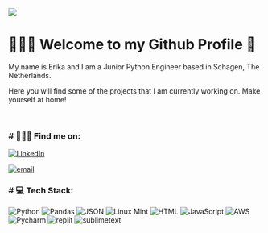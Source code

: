 [![](https://visitcount.itsvg.in/api?id=ekaleves&label=Profile%20Views&color=0&icon=0&pretty=false)](https://visitcount.itsvg.in)

<h1>🙋🏽‍♂️ Welcome to my Github Profile 🌱</h1>
<p>My name is Erika and I am a Junior Python Engineer based in Schagen, The Netherlands.</p>
<p>Here you will find some of the projects that I am currently working on. Make yourself at home!</p>
</br>

<h3># 💁🏽‍♂️ Find me on:</h3>


[![LinkedIn](https://img.shields.io/badge/LinkedIn-0077B5?style=for-the-badge&logo=linkedin&logoColor=white)](https://www.linkedin.com/in/erikaleves/) 

[![email](https://img.shields.io/badge/Gmail-D14836?style=for-the-badge&logo=gmail&logoColor=white)](mailto:ekaleves@gmail.com?subject=[GitHub])

<h3># 💻 Tech Stack:</h3>

![Python](https://img.shields.io/badge/Python-3776AB?style=for-the-badge&logo=python&logoColor=white) ![Pandas](https://img.shields.io/badge/pandas-%23150458.svg?style=for-the-badge&logo=pandas&logoColor=white) ![JSON](https://img.shields.io/badge/JSON-black?style=for-the-badge&logo=JSON%20web%20tokens)  ![Linux Mint](https://img.shields.io/badge/Linux_Mint-87CF3E?style=for-the-badge&logo=linux-mint&logoColor=white) ![HTML](https://img.shields.io/badge/HTML-239120?style=for-the-badge&logo=html5&logoColor=white) ![JavaScript](https://img.shields.io/badge/JavaScript-F7DF1E?style=for-the-badge&logo=javascript&logoColor=black) ![AWS](https://img.shields.io/badge/Amazon_AWS-232F3E?style=for-the-badge&logo=amazon-aws&logoColor=white) ![Pycharm]( 	https://img.shields.io/badge/PyCharm-000000.svg?&style=for-the-badge&logo=PyCharm&logoColor=white) ![replit](https://img.shields.io/badge/replit-667881?style=for-the-badge&logo=replit&logoColor=white) ![sublimetext](https://img.shields.io/badge/sublime_text-%23575757.svg?&style=for-the-badge&logo=sublime-text&logoColor=important) 










